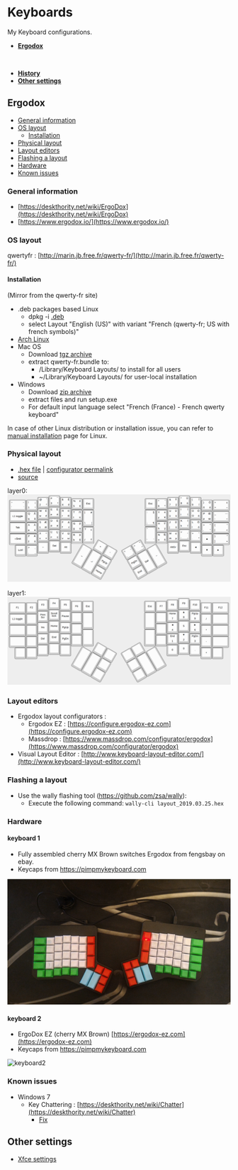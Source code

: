 # Keyboards
My Keyboard configurations.


- **[Ergodox](#ergodox)**
<br/>

- **[History](./HISTORY.md)**
- **[Other settings](#other-settings)**


## Ergodox

- [General information](#ergodox-general-information)
- [OS layout](#ergodox-os-layout)
  - [Installation](#ergodox-os-layout-installation)
- [Physical layout](#ergodox-physical-layout)
- [Layout editors](#ergodox-layout-editors)
- [Flashing a layout](#ergodox-flashing-a-layout)
- [Hardware](#ergodox-hardware)
- [Known issues](#ergodox-known-issues)

<a id="ergodox-general-information"></a>
### General information
- [https://deskthority.net/wiki/ErgoDox](https://deskthority.net/wiki/ErgoDox)
- [https://www.ergodox.io/](https://www.ergodox.io/)

<a id="ergodox-os-layout"></a>
### OS layout

qwertyfr : [http://marin.jb.free.fr/qwerty-fr/](http://marin.jb.free.fr/qwerty-fr/)

<a id="ergodox-os-layout-installation"></a>
#### Installation

(Mirror from the qwerty-fr site)

- .deb packages based Linux
    - dpkg -i [.deb](./static/xkb-qwerty-fr_0.5_all.deb)
    - select Layout "English (US)" with variant "French (qwerty-fr; US with french symbols)"
- [Arch Linux](https://aur.archlinux.org/packages/xkb-qwerty-fr/)
- Mac OS
    - Download [tgz archive](./static/qwerty-fr_mac.tgz)
    - extract qwerty-fr.bundle to:
        - /Library/Keyboard Layouts/ to install for all users
        - ~/Library/Keyboard Layouts/ for user-local installation
- Windows
    - Download [zip archive](./static/win-qwerty-fr.zip)
    - extract files and run setup.exe
    - For default input language select "French (France) - French qwerty keyboard"

In case of other Linux distribution or installation issue, you can refer to [manual installation](http://marin.jb.free.fr/qwerty-fr/manual/) page for Linux.

<a id="ergodox-physical-layout"></a>
### Physical layout
- [.hex file](./layout_2019.03.25.hex) | [configurator permalink](https://configure.zsa.io/ergodox-ez/layouts/dayb9)
- [source](./layout_2019.03.25_source)

layer0:
![layer0](./static/layer0.png "layer0")

layer1:
![layer1](./static/layer1.png "layer1")

<a id="ergodox-layout-editors"></a>
### Layout editors
- Ergodox layout configurators :
  - Ergodox EZ : [https://configure.ergodox-ez.com](https://configure.ergodox-ez.com)
  - Massdrop : [https://www.massdrop.com/configurator/ergodox](https://www.massdrop.com/configurator/ergodox)
- Visual Layout Editor : [http://www.keyboard-layout-editor.com/](http://www.keyboard-layout-editor.com/)

<a id="ergodox-flashing-a-layout"></a>
### Flashing a layout
- Use the wally flashing tool (https://github.com/zsa/wally):
  - Execute the following command: ```wally-cli layout_2019.03.25.hex```

<a id="ergodox-hardware"></a>
### Hardware
#### keyboard 1
- Fully assembled cherry MX Brown switches Ergodox from fengsbay on ebay.
- Keycaps from https://pimpmykeyboard.com

![keyboard1](./static/keyboard1.jpg "keyboard1")

#### keyboard 2
- ErgoDox EZ (cherry MX Brown) [https://ergodox-ez.com](https://ergodox-ez.com)
- Keycaps from https://pimpmykeyboard.com

![keyboard2](./static/keyboard2.jpg "keyboard2")



<a id="ergodox-known-issues"></a>
### Known issues
- Windows 7
  - Key Chattering : [https://deskthority.net/wiki/Chatter](https://deskthority.net/wiki/Chatter)
    - [Fix](./issues/win7_key_chattering)

## Other settings
- [Xfce settings](./static/Xfce_settings.png)
